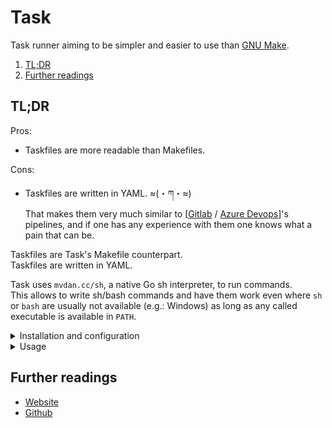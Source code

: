 # Task

Task runner aiming to be simpler and easier to use than [GNU Make].

1. [TL;DR](#tldr)
1. [Further readings](#further-readings)

## TL;DR

Pros:

- Taskfiles are more readable than Makefiles.

Cons:

- Taskfiles are written in YAML. ≈(・ཀ・≈)<br/>
  That makes them very much similar to \[[Gitlab] / [Azure Devops]]'s pipelines, and if one has any experience with them
  one knows what a pain that can be.

Taskfiles are Task's Makefile counterpart.<br/>
Taskfiles are written in YAML.

Task uses `mvdan.cc/sh`, a native Go sh interpreter, to run commands.<br/>
This allows to write sh/bash commands and have them work even where `sh` or `bash` are usually not available (e.g.:
Windows) as long as any called executable is available in `PATH`.

<details>
  <summary>Installation and configuration</summary>

```sh
# Install the executable.
brew install 'go-task'
choco install 'go-task'
sudo dnf install 'go-task'
sudo snap install 'task' --classic

# Setup the shell's completion.
curl -fsSLo "$HOME/.config/fish/completions/task.fish" 'https://raw.githubusercontent.com/go-task/task/main/completion/fish/task.fish'
```

</details>
<details>
  <summary>Usage</summary>

1. Create a file called `Taskfile.yml`, `taskfile.yml`, `Taskfile.yaml`, `taskfile.yaml`, `Taskfile.dist.yml`,
   `taskfile.dist.yml`, `Taskfile.dist.yaml`, or `taskfile.dist.yaml` (ordered by priority) in the root of one's
   project.<br/>
   The `cmds` keys shall contain the commands for their own tasks:

   ```yaml
   version: '3'

   tasks:
     build:
       cmds:
         - go build -v -i main.go

     assets:
       cmds:
         - esbuild --bundle --minify css/index.css > public/bundle.css
   ```

1. Run tasks by their name:

   ```sh
   task assets build
   ```

   If task names are omitted, a task named `default` will be assumed.

</details>

## Further readings

- [Website]
- [Github]

<!--
  Reference
  ═╬═Time══
  -->

<!-- In-article sections -->
<!-- Knowledge base -->
[azure devops]: cloud%20computing/azure/devops.md
[gitlab]: gitlab/README.md
[gnu make]: gnu%20userland/make.md

<!-- Files -->
<!-- Upstream -->
[github]: https://github.com/go-task/task
[website]: https://taskfile.dev/

<!-- Others -->
